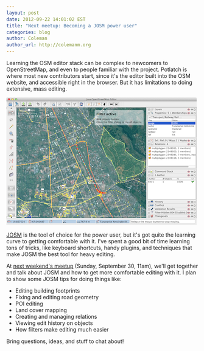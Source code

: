 ```yaml
---
layout: post
date: 2012-09-22 14:01:02 EST
title: "Next meetup: Becoming a JOSM power user"
categories: blog
author: Coleman
author_url: http://colemanm.org
---
```


Learning the OSM editor stack can be complex to newcomers to OpenStreetMap, and even to people familiar with the project. Potlatch is where most new contributors start, since it's the editor built into the OSM website, and accessible right in the browser. But it has limitations to doing extensive, mass editing.

<img src="/images/blog/josm.png" alt="JOSM editor" />

[JOSM](http://josm.openstreetmap.de/) is the tool of choice for the power user, but it's got quite the learning curve to getting comfortable with it. I've spent a good bit of time learning tons of tricks, like keyboard shortcuts, handy plugins, and techniques that make JOSM the best tool for heavy editing.

At [next weekend's meetup](http://www.meetup.com/osmtampabay/events/83510512/) (Sunday, September 30, 11am), we'll get together and talk about JOSM and how to get more comfortable editing with it. I plan to show some JOSM tips for doing things like:

* Editing building footprints
* Fixing and editing road geometry
* POI editing
* Land cover mapping
* Creating and managing relations
* Viewing edit history on objects
* How filters make editing much easier

Bring questions, ideas, and stuff to chat about!